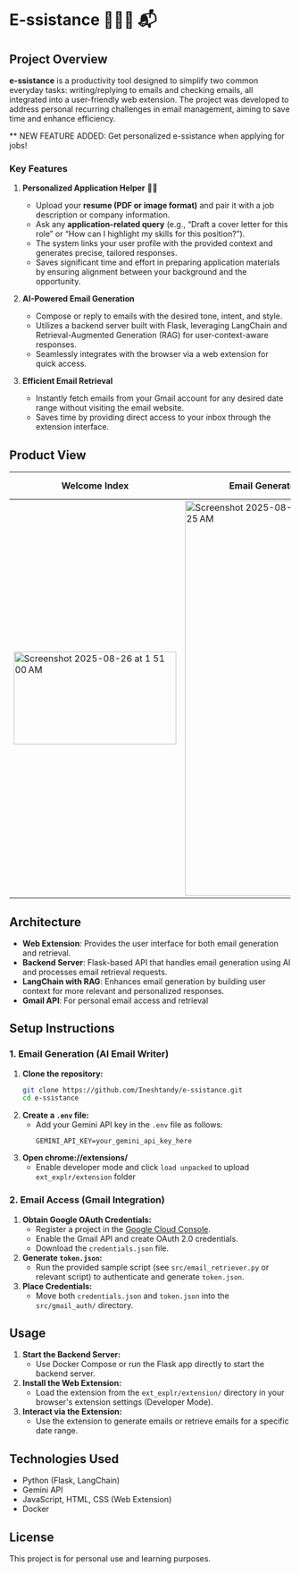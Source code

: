 # E-ssistance 🧑🏻‍💻 📬

## Project Overview

**e-ssistance** is a productivity tool designed to simplify two common everyday tasks: writing/replying to emails and checking emails, all integrated into a user-friendly web extension. The project was developed to address personal recurring challenges in email management, aiming to save time and enhance efficiency.

** NEW FEATURE ADDED: Get personalized e-ssistance when applying for jobs!

### Key Features

1. **Personalized Application Helper** 📝✨  
	- Upload your **resume (PDF or image format)** and pair it with a job description or company information.  
	- Ask any **application-related query** (e.g., “Draft a cover letter for this role” or “How can I highlight my skills for this position?”).  
	- The system links your user profile with the provided context and generates precise, tailored responses.  
	- Saves significant time and effort in preparing application materials by ensuring alignment between your background and the opportunity.  

2. **AI-Powered Email Generation**
	- Compose or reply to emails with the desired tone, intent, and style.
	- Utilizes a backend server built with Flask, leveraging LangChain and Retrieval-Augmented Generation (RAG) for user-context-aware responses.
	- Seamlessly integrates with the browser via a web extension for quick access.

3. **Efficient Email Retrieval**
	- Instantly fetch emails from your Gmail account for any desired date range without visiting the email website.
	- Saves time by providing direct access to your inbox through the extension interface.

## Product View

| **Welcome Index** | **Email Generator** | **Email Summarizer** | **Application Helper** |
|-------------------|---------------------|-----------------------| -------------------------|
<img width="291" height="166" alt="Screenshot 2025-08-26 at 1 51 00 AM" src="https://github.com/user-attachments/assets/59f73927-9198-4fda-a55b-609a13f68e6a" /> | <img width="283" height="706" alt="Screenshot 2025-08-26 at 1 51 25 AM" src="https://github.com/user-attachments/assets/b585f923-4ed4-40f7-993f-29b783773867" /> | <img width="280" height="470" alt="Screenshot 2025-08-26 at 1 51 36 AM" src="https://github.com/user-attachments/assets/abcea5a2-5282-49c7-afa8-cf9ea947733f" />

## Architecture

- **Web Extension**: Provides the user interface for both email generation and retrieval.
- **Backend Server**: Flask-based API that handles email generation using AI and processes email retrieval requests.
- **LangChain with RAG**: Enhances email generation by building user context for more relevant and personalized responses.
- **Gmail API**: For personal email access and retrieval

## Setup Instructions

### 1. Email Generation (AI Email Writer)

1. **Clone the repository:**
	```bash
	git clone https://github.com/Ineshtandy/e-ssistance.git
	cd e-ssistance
	```
2. **Create a `.env` file:**
	- Add your Gemini API key in the `.env` file as follows:
	  ```env
	  GEMINI_API_KEY=your_gemini_api_key_here
	  ```
3. **Open chrome://extensions/**
    - Enable developer mode and click ```load unpacked``` to upload ```ext_explr/extension``` folder

### 2. Email Access (Gmail Integration)

1. **Obtain Google OAuth Credentials:**
	- Register a project in the [Google Cloud Console](https://console.cloud.google.com/).
	- Enable the Gmail API and create OAuth 2.0 credentials.
	- Download the `credentials.json` file.
2. **Generate `token.json`:**
	- Run the provided sample script (see `src/email_retriever.py` or relevant script) to authenticate and generate `token.json`.
3. **Place Credentials:**
	- Move both `credentials.json` and `token.json` into the `src/gmail_auth/` directory.

## Usage

1. **Start the Backend Server:**
	- Use Docker Compose or run the Flask app directly to start the backend server.
2. **Install the Web Extension:**
	- Load the extension from the `ext_explr/extension/` directory in your browser's extension settings (Developer Mode).
3. **Interact via the Extension:**
	- Use the extension to generate emails or retrieve emails for a specific date range.

## Technologies Used

- Python (Flask, LangChain)
- Gemini API
- JavaScript, HTML, CSS (Web Extension)
- Docker

## License

This project is for personal use and learning purposes.

